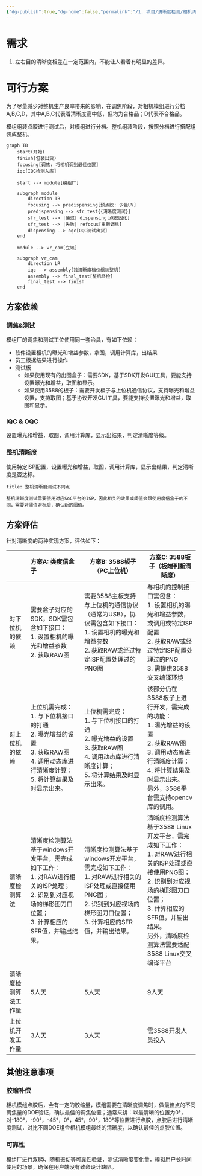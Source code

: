 ```yaml
---
{"dg-publish":true,"dg-home":false,"permalink":"/1. 项目/清晰度检测/相机清晰度检测方案/","dgPassFrontmatter":true,"created":"2024-09-18T00:27:07.000+08:00","updated":"2024-09-18T20:07:56.017+08:00"}
---
```


# 需求

1. 左右目的清晰度相差在一定范围内，不能让人看着有明显的差异。

# 可行方案

为了尽量减少对整机生产良率带来的影响，在调焦阶段，对相机模组进行分档A,B,C,D，其中A,B,C代表着清晰度高中低，但均为合格品；D代表不合格品。

模组组装点胶进行测试后，对模组进行分档。整机组装阶段，按照分档进行搭配组装成整机。

```mermaid
graph TB
	start(开始)
	finish(包装出货)
	focusing[调焦: 将相机调到最佳位置]
	iqc[IQC检测入库]
	
	start --> module[模组厂]
	
	subgraph module
		direction TB
		focusing --> predispensing[预点胶: 少量UV]
		predispensing --> sfr_test{{清晰度测试}}
		sfr_test --> |通过| dispensing[点胶固化]
		sfr_test --> |失败| refocus[重新调焦]
		dispensing --> oqc[OQC测试出货]
	end

	module --> vr_cam[立讯]

	subgraph vr_cam
		direction LR
		iqc --> assembly[按清晰度档位组装整机]
		assembly --> final_test[整机终检]
		final_test --> finish
	end

```

## 方案依赖

### 调焦&测试

模组厂的调焦和测试工位使用同一套治具，有如下依赖：
- 软件设置相机的曝光和增益参数，拿图，调用计算库，出结果
- 员工根据结果进行操作
- 测试板
	- 如果使用现有的出图盒子：需要SDK，基于SDK开发GUI工具，要能支持设置曝光和增益，取图和显示。
	- 如果使用3588的板子：需要开发板子与上位机通信协议，支持曝光和增益设置，支持取图；基于协议开发GUI工具，要能支持设置曝光和增益，取图和显示。

### IQC & OQC

设置曝光和增益，取图，调用计算库，显示出结果，判定清晰度等级。

### 整机清晰度

使用特定ISP配置，设置曝光和增益，取图，调用计算库，显示出结果，判定清晰度是否达标。

```ad-warning
title: 整机清晰度测试不同点

整机清晰度测试需要使用对应SoC平台的ISP，因此相关的效果或阈值会跟使用度信盒子的不同，需要对阈值对标后，确认新的阈值。

```

## 方案评估

针对清晰度的两种实现方案，评估如下：

|            | 方案A: 类度信盒子                                                                                        | 方案B: 3588板子（PC上位机）                                                                                         | 方案C: 3588板子（板端判断清晰度）                                                                                                                            |
| ---------- | :------------------------------------------------------------------------------------------------ | ---------------------------------------------------------------------------------------------------------- | ----------------------------------------------------------------------------------------------------------------------------------------------- |
| 对下位机的依赖    | 需要盒子对应的SDK，SDK需包含如下接口：<br>1. 设置相机的曝光和增益参数<br>2. 获取RAW图                                            | 需要3588主板支持与上位机的通信协议（通常为USB），协议需包含如下接口：<br>1. 设置相机的曝光和增益参数<br>2. 获取RAW或经过特定ISP配置处理过的PNG图                    | 与相机的控制接口需包含：<br>1. 设置相机的曝光和增益参数，或调用或特定ISP配置<br>2. 获取RAW或经过特定ISP配置处理过的PNG<br>3. 需提供3588交叉编译环境                                                    |
| 对上位机的依赖    | 上位机需完成：<br>1. 与下位机接口的打通<br>2. 曝光增益的设置<br>3. 获取RAW图<br>4. 调用动态库进行清晰度计算；<br>5. 将计算结果及时显示出来。         | 上位机需完成：<br>1. 与下位机接口的打通<br>2. 曝光增益的设置<br>3. 获取RAW图<br>4. 调用动态库进行清晰度计算；<br>5. 将计算结果及时显示出来。                  | 该部分仍在3588板子上进行开发，需完成的功能：<br>1. 曝光增益的设置<br>2. 获取RAW图<br>3. 调用动态库进行清晰度计算；<br>4. 将计算结果及时显示出来。<br>另外，3588平台需支持opencv库的调用。                           |
| 清晰度检测算法    | 清晰度检测算法基于windows开发平台，需完成如下工作：<br>1. 对RAW进行相关的ISP处理；<br>2. 识别到对应视场的梯形图刀口位置；<br>3. 计算相应的SFR值，并输出结果。 | 清晰度检测算法基于windows开发平台，需完成如下工作：<br>1. 对RAW进行相关的ISP处理或直接使用PNG图；<br>2. 识别到对应视场的梯形图刀口位置；<br>3. 计算相应的SFR值，并输出结果。 | 清晰度检测算法基于3588 Linux开发平台，需完成如下工作：<br>1. 对RAW进行相关的ISP处理或直接使用PNG图；<br>2. 识别到对应视场的梯形图刀口位置；<br>3. 计算相应的SFR值，并输出结果。<br>另外，清晰度检测算法需要适配3588 Linux交叉编译平台 |
| 清晰度检测算法工作量 | 5人天                                                                                               | 5人天                                                                                                        | 9人天                                                                                                                                             |
| 上位机开发工作量   | 3人天                                                                                               | 3人天                                                                                                        | 需3588开发人员投入                                                                                                                                     |

## 其他注意事项

### 胶缩补偿

相机模组点胶后，会有一定的胶缩量，模组需要在清晰度调焦时，做最佳点的不同离焦量的DOE验证，确认最佳的调焦位置；通常来讲：以最清晰的位置为0°，对-180°，-90°，-45°，0°，45°，90°，180°等位置进行点胶，点胶后进行清晰度测试，对比不同DOE组合相机模组最终的清晰度，以确认最佳的点胶位置。

### 可靠性

模组厂进行双85、随机振动等可靠性验证，测试清晰度变化量，模拟用户长时间使用的场景，确保在用户端没有致命设计缺陷。




